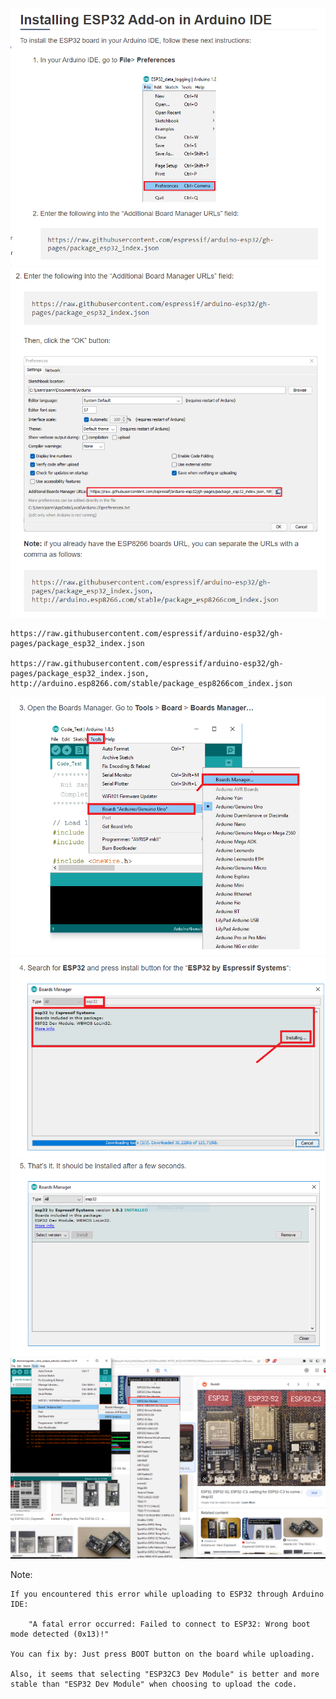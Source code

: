 ![screenshot 1](./Screenshot_1.png)
![screenshot 1](./Screenshot_2.png)

    https://raw.githubusercontent.com/espressif/arduino-esp32/gh-pages/package_esp32_index.json

    https://raw.githubusercontent.com/espressif/arduino-esp32/gh-pages/package_esp32_index.json, http://arduino.esp8266.com/stable/package_esp8266com_index.json

![screenshot 1](./Screenshot_3.png)
![screenshot 1](./Screenshot_4.png)
![screenshot 1](./Screenshot_5.png)
![screenshot 1](./Screenshot_6.png)

Note:

    If you encountered this error while uploading to ESP32 through Arduino IDE:

        "A fatal error occurred: Failed to connect to ESP32: Wrong boot mode detected (0x13)!"

    You can fix by: Just press BOOT button on the board while uploading.

    Also, it seems that selecting "ESP32C3 Dev Module" is better and more stable than "ESP32 Dev Module" when choosing to upload the code.